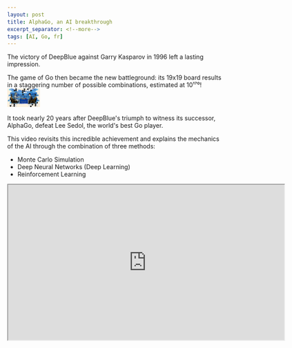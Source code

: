 ```yaml
---
layout: post
title: AlphaGo, an AI breakthrough
excerpt_separator: <!--more-->
tags: [AI, Go, fr]
---
```

The victory of DeepBlue against Garry Kasparov in 1996 left a lasting impression.

The game of Go then became the new battleground: its 19x19 board results in a staggering number of possible combinations, estimated at 10¹⁷⁰!
<img src="../assets/alpha_go.jpeg" width="15%" />

It took nearly 20 years after DeepBlue's triumph to witness its successor, AlphaGo, defeat Lee Sedol, the world's best Go player.
<!--more-->
This video revisits this incredible achievement and explains the mechanics of the AI through the combination of three methods:

* Monte Carlo Simulation
*  Deep Neural Networks (Deep Learning)
*  Reinforcement Learning
<iframe  width="640" height="360"  src="https://www.youtube.com/watch?v=b9H9AtbxpPM" />